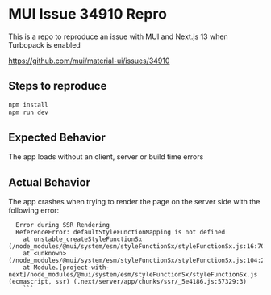 # MUI Issue 34910 Repro

This is a repo to reproduce an issue with MUI and Next.js 13 when Turbopack is enabled

https://github.com/mui/material-ui/issues/34910

## Steps to reproduce

```sh
npm install
npm run dev
```

## Expected Behavior

The app loads without an client, server or build time errors

## Actual Behavior

The app crashes when trying to render the page on the server side with the following error:

````
  Error during SSR Rendering
  ReferenceError: defaultStyleFunctionMapping is not defined
    at unstable_createStyleFunctionSx (/node_modules/@mui/system/esm/styleFunctionSx/styleFunctionSx.js:16:70)
    at <unknown> (/node_modules/@mui/system/esm/styleFunctionSx/styleFunctionSx.js:104:24)
    at Module.[project-with-next]/node_modules/@mui/system/esm/styleFunctionSx/styleFunctionSx.js (ecmascript, ssr) (.next/server/app/chunks/ssr/_5e4186.js:57329:3)
    ```
````
